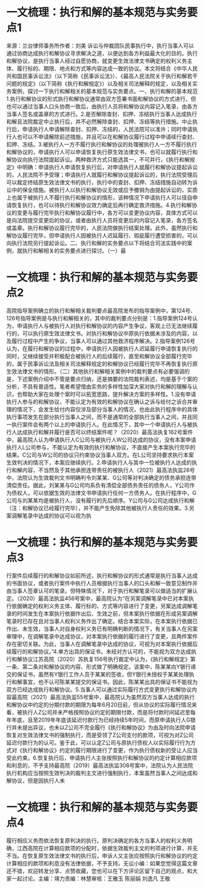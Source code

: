 # 一文梳理：执行和解的基本规范与实务要点1

来源：兰台律师事务所作者：刘美 诉讼与仲裁团队民事执行中，执行当事人可以通过协商达成执行和解协议寻求解决之道，以便达到各方利益最大化的目的。执行和解协议，是执行当事人经过自愿协商，就变更生效法律文书确定的权利义务主体、履行标的、期限、地点和方式等内容达成一致的协议。本文将结合《中华人民共和国民事诉讼法》（以下简称《民事诉讼法》）、《最高人民法院关于执行和解若干问题的规定》（以下简称《执行和解规定》）以及相关司法解释的规定，以及相关实务案例，探讨一下执行和解相关的基本规范与实务要点。一、执行和解的基本规范1.执行和解协议的形式执行和解协议通常由双方签署书面和解协议的方式进行，但也可以通过当事人口头协商一致后，由执行人员将和解协议内容记入笔录，由各方当事人签名或盖章的方式进行。2.是否解除查封、扣押、冻结执行当事人达成执行和解且法院裁定中止执行后，并不必然解除查封、扣押、冻结等执行措施。中止执行后，申请执行人申请解除查封、扣押、冻结的，人民法院可以准许；同时申请执行人也可以不申请解除前述措施，并且可以在和解协议履行过程中申请续行查封、扣押、冻结。3.被执行人一方不履行执行和解协议的处理被执行人一方不履行执行和解协议的，申请执行人可以申请恢复执行原生效法律文书，也可以就履行执行和解协议向执行法院提起诉讼。两种救济方式只能选其一，不可并行，《执行和解规定》中明确：申请执行人申请恢复执行后，对申请执行人就履行和解协议提起诉讼的，人民法院不予受理；申请执行人就履行和解协议提起诉讼的，执行法院受理后可以裁定终结原生效法律文书的执行，执行中的查封、扣押、冻结措施自动转为诉讼中的保全措施。被执行人以执行和解协议无效或应予撤销为由提起诉讼的，实质上也属于被执行人不履行执行和解协议的情形，该种情况下申请执行人可以径自申请恢复执行，也可以待执行和解协议效力确定后再行确定救济措施。4.执行和解协议的变更与履行完毕执行和解协议履行中，各方可以变更协议内容，具体方式可以是向法院提交变更后的协议，或者由执行人员将变更后的内容记入笔录，各方签名或盖章。执行和解协议履行完毕的，人民法院做执行结案处理。此外，虽然执行和解协议履行完毕，但申请执行人因被执行人迟延履行、瑕疵履行遭受损害的，可以向执行法院另行提起诉讼。二、执行和解的实务要点以下将结合司法实践中的案例，就执行和解相关的实务要点进行探讨。（一）最

# 一文梳理：执行和解的基本规范与实务要点2

高院指导案例确立的执行和解相关裁判要点最高院发布的指导案例中，第124号、126号指导案例是与执行和解相关的，其中的裁判要点分别是：1.指导案例124号认为，申请执行人与被执行人对执行和解协议的内容产生争议，客观上已无法继续履行的，可以执行原生效法律文书。对执行和解协议中原执行依据未涉及的内容，以及履行过程中产生的争议，当事人可以通过其他救济程序解决。2.指导案例126号认为，在履行和解协议的过程中，申请执行人因被执行人迟延履行申请恢复执行的同时，又继续接受并积极配合被执行人的后续履行，直至和解协议全部履行完毕的，属于民事诉讼法及相关司法解释规定的和解协议已经履行完毕不再恢复执行原生效法律文书的情形。（二）其他执行和解相关案例中的裁判要点有必要强调的是，下述案例介绍中不管是要点归纳，还是摘要的法院裁判表述，均是基于个案的分析，不具有普适性。笔者希望借由实务的多样性加深大家对执行和解的理解与认识，也帮助大家在处理个案时可以拓宽思路，提升解决方案的多样性。1.没有申请执行人参与的和解协议，不能认定为有效的和解协议在确认之诉与给付之诉合并审理的情况下，会发生给付内容仅涉及部分当事人的情况，也由此执行程序中的具体执行事项发生在部分执行当事人之间，而不是通常的全部执行当事人之间，并且同一执行案件会有两个以上的申请执行人。在此情况下，其中一个申请执行人与被执行人达成执行和解并履行是否可以终结案件呢？（2020）最高法执复162号案件中，最高院人认为申请执行人C公司与被执行人W公司达成的协议，没有本案申请执行人L公司参与，不能认定为有效的执行和解协议，不直接产生本案执行完毕的结果。C公司与W公司的协议只约束协议当事人双方。在L公司坚持要求执行本案生效判决的情况下，本案应继续执行。2.申请执行人与其中一位被执行人达成的执行和解内容，不当然及于其他承担连带责任的被执行人（2021）最高法执监26号中，法院认为生效裁判文书明确判令刘某某、G公司等对判决确定的债务承担连带清偿责任。据此，刘某某与G公司均系负有清偿全部债务责任的债务人，Y公司作为债权人，可以依据生效的法律文书申请执行任何一方债务人。在执行程序中，G公司与刘某某均是被执行人，没有履行的先后顺序。Y公司与G公司达成执行和解（注：和解协议已经履行完毕），并不能产生免除其他被执行人责任的效果。3.另案调解笔录中达成的协议可以视为执

# 一文梳理：执行和解的基本规范与实务要点3

行案件后续履行的和解协议如前所述，执行和解协议的形式通常是执行当事人达成的书面协议，或者执行案件中执行人员根据执行当事人的口头和解一致意见制作并由当事人签章认可的笔录。但特殊情况下，对于执行和解笔录可以做适当的扩展认定。（2020）最高法执监456号案中，最高院认为“在另案调解笔录中已对本案执行依据确定的权利义务主体、履行标的、方式等内容进行了变更，另案达成调解笔录的时间发生在本案执行依据作出后、生效之前，但本案执行依据在形成另案调解笔录时已存在且对当事人权利义务作出了确定。结合本案实际，在本案执行依据已作出、未生效，当事人对自身权利义务已有明确判断的情况下，有关当事人在另案审理中，在调解笔录中达成协议，对本案执行依据的履行进行了变更，且两件案件存在密切关联。为此，当事人在调解笔录中达成的协议，可视为对本案执行依据后续履行的和解协议。”4.单方出具的保证书，未经对方认可的，不能视为双方达成执行和解协议江苏高院（2020）苏执复156号执行裁定中认为，《执行和解规定》第一条、第二条对和解协议的内容、形式做了明确规定。该案中，陈某某向Y银行递交的保证书，虽然有Y银行工作人员于某某的签收，但Y银行未授权于某某处理执行和解事宜，也不认可陈某某提交的保证书。因此，陈某某出具的保证书不能视为双方已经达成执行和解协议。5.当事人可以通过实际履行方式变更执行和解协议内容最高院（2021）最高法执监55号案中，最高院认为虽然双方当事人达成的执行和解协议中约定的分期付款的期限为每年6月20日前，但从协议的实际履行情况来看，被执行人Z公司并未严格按照协议约定的期限付款，而是将付款时间延迟至每年年底，且至2019年年底该延迟付款行为已经持续5年时间，而原申请执行人G银行并未提出异议，也未以Z公司不完全履行《执行和解协议》为由及时向法院申请恢复对生效法律文书的强制执行，而是受领了Z公司支付的款项，可视为对Z公司延迟付款行为的认可。鉴于此，可以认定Z公司与原执行债权人以实际履行行为方式对《执行和解协议》约定的履行期限进行了变更，作为执行债权新的受让人应当受此约束。6.恢复执行后，申请执行人主张按照执行和解协议的约定计算相应款项和利息的，不予支持最高院（2019）最高法执监308号案中，法院认为人民法院执行机构应当按照生效判决的裁判主文进行强制执行，本案虽然当事人之间达成和解协议，但是因执行人未

# 一文梳理：执行和解的基本规范与实务要点4

履行相应义务而依法恢复原判决的执行。原判决确定的各方当事人的权利义务明确，江西高院在计算相应款项的分配时，依据生效裁判主文的判项进行计算，并无不当。在恢复原生效法律文书的执行后，申诉人又主张应按照执行和解协议的约定计算相应的款项和利息没有法律依据，不予支持。无讼小编：如果您觉得这篇文章还不错，欢迎转发分享、点赞收藏，您也可以在下方评论区留下自己的观点，和大家一起讨论。主编：靖力责编：林慧审核：王雅玉 陈丽娟 刘逸凡 王敬


